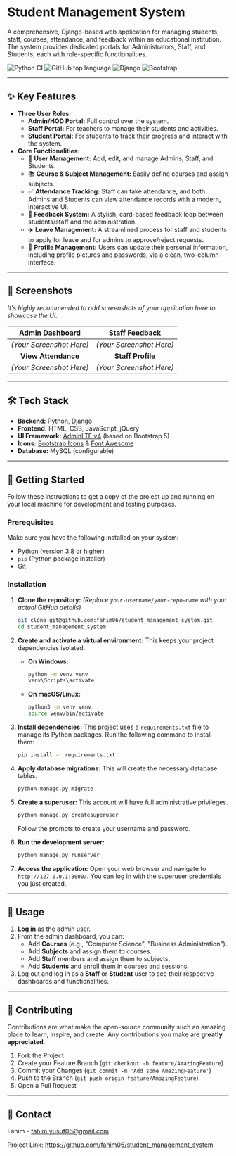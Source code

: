 # Student Management System

A comprehensive, Django-based web application for managing students, staff, courses, attendance, and feedback within an
educational institution. The system provides dedicated portals for Administrators, Staff, and Students, each with
role-specific functionalities.

![Python CI](https://github.com/fahim06/student_management_system/actions/workflows/CICD-Build.yml/badge.svg)
![GitHub top language](https://img.shields.io/badge/Python-1E415E?style=for-the-badge&logo=python&logoColor=blue)
![Django](https://img.shields.io/badge/Django-092E20?style=for-the-badge&logo=django&logoColor=white)
![Bootstrap](https://img.shields.io/badge/Bootstrap-563D7C?style=for-the-badge&logo=bootstrap&logoColor=white)

---

## ✨ Key Features

- **Three User Roles:**
    - **Admin/HOD Portal:** Full control over the system.
    - **Staff Portal:** For teachers to manage their students and activities.
    - **Student Portal:** For students to track their progress and interact with the system.
- **Core Functionalities:**
    - 👤 **User Management:** Add, edit, and manage Admins, Staff, and Students.
    - 📚 **Course & Subject Management:** Easily define courses and assign subjects.
    - ✅ **Attendance Tracking:** Staff can take attendance, and both Admins and Students can view attendance records
      with a modern, interactive UI.
    - 💬 **Feedback System:** A stylish, card-based feedback loop between students/staff and the administration.
    - ✈️ **Leave Management:** A streamlined process for staff and students to apply for leave and for admins to
      approve/reject requests.
    - 👤 **Profile Management:** Users can update their personal information, including profile pictures and passwords,
      via a clean, two-column interface.

---

## 📸 Screenshots

*It's highly recommended to add screenshots of your application here to showcase the UI.*

|     Admin Dashboard      |      Staff Feedback      |
|:------------------------:|:------------------------:|
| *(Your Screenshot Here)* | *(Your Screenshot Here)* |
|   **View Attendance**    |    **Staff Profile**     |
| *(Your Screenshot Here)* | *(Your Screenshot Here)* |

---

## 🛠️ Tech Stack

- **Backend:** Python, Django
- **Frontend:** HTML, CSS, JavaScript, jQuery
- **UI Framework:** [AdminLTE v4](https://adminlte.io/) (based on Bootstrap 5)
- **Icons:** [Bootstrap Icons](https://icons.getbootstrap.com/) & [Font Awesome](https://fontawesome.com/)
- **Database:** MySQL (configurable)

---

## 🚀 Getting Started

Follow these instructions to get a copy of the project up and running on your local machine for development and testing
purposes.

### Prerequisites

Make sure you have the following installed on your system:

- [Python](https://www.python.org/downloads/) (version 3.8 or higher)
- `pip` (Python package installer)
- Git

### Installation

1. **Clone the repository:**
   *(Replace `your-username/your-repo-name` with your actual GitHub details)*
   ```sh
   git clone git@github.com:fahim06/student_management_system.git
   cd student_management_system
   ```

2. **Create and activate a virtual environment:**
   This keeps your project dependencies isolated.

    - **On Windows:**
      ```sh
      python -m venv venv
      venv\Scripts\activate
      ```

    - **On macOS/Linux:**
      ```sh
      python3 -m venv venv
      source venv/bin/activate
      ```

3. **Install dependencies:**
   This project uses a `requirements.txt` file to manage its Python packages. Run the following command to install them:
   ```sh
   pip install -r requirements.txt
   ```

4. **Apply database migrations:**
   This will create the necessary database tables.
   ```sh
   python manage.py migrate
   ```

5. **Create a superuser:**
   This account will have full administrative privileges.
   ```sh
   python manage.py createsuperuser
   ```
   Follow the prompts to create your username and password.

6. **Run the development server:**
   ```sh
   python manage.py runserver
   ```

7. **Access the application:**
   Open your web browser and navigate to `http://127.0.0.1:8000/`. You can log in with the superuser credentials you
   just created.

---

## 📖 Usage

1. **Log in** as the admin user.
2. From the admin dashboard, you can:
    - Add **Courses** (e.g., "Computer Science", "Business Administration").
    - Add **Subjects** and assign them to courses.
    - Add **Staff** members and assign them to subjects.
    - Add **Students** and enroll them in courses and sessions.
3. Log out and log in as a **Staff** or **Student** user to see their respective dashboards and functionalities.

---

## 🤝 Contributing

Contributions are what make the open-source community such an amazing place to learn, inspire, and create. Any
contributions you make are **greatly appreciated**.

1. Fork the Project
2. Create your Feature Branch (`git checkout -b feature/AmazingFeature`)
3. Commit your Changes (`git commit -m 'Add some AmazingFeature'`)
4. Push to the Branch (`git push origin feature/AmazingFeature`)
5. Open a Pull Request

---

## 📧 Contact

Fahim - fahim.yusuf06@gmail.com

Project Link: https://github.com/fahim06/student_management_system
